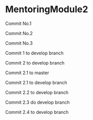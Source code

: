 # MentoringModule2

Commit No.1

Commit No.2

Commit No.3

Commit 1 to develop branch

Commit 2 to develop branch

Commit 2.1 to master

Commit 2.1 to develop branch

Commit 2.2 to develop branch

Commit 2.3 do develop branch

Commit 2.4 to develop branch